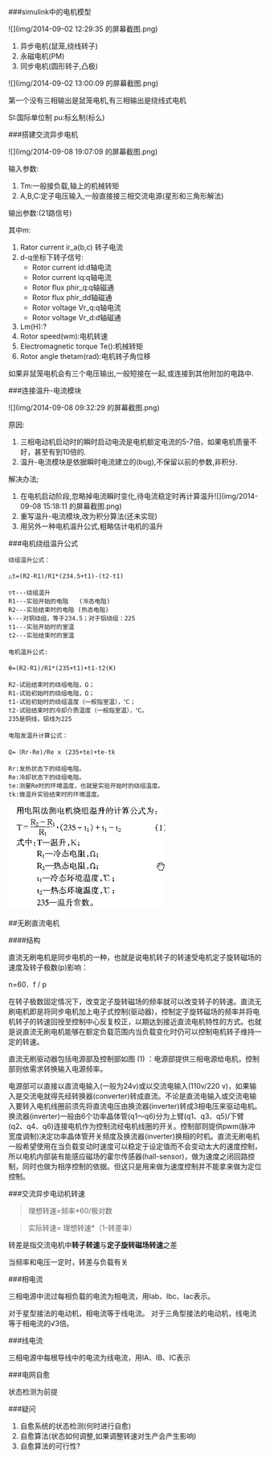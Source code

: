 ###simulink中的电机模型

![](img/2014-09-02 12:29:35 的屏幕截图.png)

1. 异步电机(鼠笼,绕线转子)
2. 永磁电机(PM)
3. 同步电机(圆形转子,凸极)




![](img/2014-09-02 13:00:09 的屏幕截图.png)

第一个没有三相输出是鼠笼电机,有三相输出是绕线式电机

SI:国际单位制
pu:标幺制(标么)

###搭建交流异步电机

![](img/2014-09-08 19:07:09 的屏幕截图.png)



输入参数:

1. Tm:一般接负载,轴上的机械转矩
2. A,B,C:定子电压输入,一般直接接三相交流电源(星形和三角形解法)

输出参数:(21路信号)

其中m:

1. Rator current ir_a(b,c) 转子电流
2. d-q坐标下转子信号:
	* Rotor current id:d轴电流
	* Rotor current iq:q轴电流
	* Rotor flux phir_q:q轴磁通
	* Rotor flux phir_dd轴磁通
	* Rotor voltage Vr_q:q轴电流
	* Rotor voltage Vr_d:d轴磁通
3. Lm(H):?
4. Rotor speed(wm):电机转速
5. Electromagnetic torque Te():机械转矩
6. Rotor angle thetam(rad):电机转子角位移

如果非鼠笼电机会有三个电压输出,一般短接在一起,或连接到其他附加的电路中.

###连接温升-电流模块

![](img/2014-09-08 09:32:29 的屏幕截图.png)

原因:

1. 三相电动机启动时的瞬时启动电流是电机额定电流的5-7倍，如果电机质量不好，甚至有到10倍的.
2. 温升-电流模块是依据瞬时电流建立的(bug),不保留以前的参数,非积分.

解决办法;

1. 在电机启动阶段,忽略掉电流瞬时变化,待电流稳定时再计算温升![](img/2014-09-08 15:18:11 的屏幕截图.png)
2. 重写温升-电流模块,改为积分算法(还未实现)
3. 用另外一种电机温升公式,粗略估计电机的温升















###电机绕组温升公式


```
绕组温升公式： 

△t=(R2-R1)/R1*(234.5+t1)-(t2-t1)

▽t---绕组温升 
R1---实验开始的电阻   (冷态电阻)
R2---实验结束时的电阻 (热态电阻)
k---对铜绕组，等于234.5；对于铝绕组：225 
t1---实验开始时的室温
t2---实验结束时的室温
 
电机温升公式:

θ=(R2-R1)/R1*(235+t1)+t1-t2(K)

R2-试验结束时的绕组电阻，Ω；
R1-试验初始时的绕组电阻，Ω；
t1-试验初始时的绕组温度（一般指室温），℃；
t2-试验结束时的冷却介质温度（一般指室温），℃。
235是铜线，铝线为225
 
电阻发温升计算公式：

Q=（Rr-Re)/Re x (235+te)+te-tk 

Rr:发热状态下的绕组电阻。
Re:冷却状态下的绕组电阻。
te:测量Re时的环境温度，也就是实验开始时的绕组温度。
tk:做温升实验结束时的环境温度。

```

![](img/wensheng.jpg)

##无刷直流电机

####结构

直流无刷电机是同步电机的一种，也就是说电机转子的转速受电机定子旋转磁场的速度及转子极数(p)影响：

n=60．f / p

在转子极数固定情况下，改变定子旋转磁场的频率就可以改变转子的转速。直流无刷电机即是将同步电机加上电子式控制(驱动器)，控制定子旋转磁场的频率并将电机转子的转速回授至控制中心反复校正，以期达到接近直流电机特性的方式。也就是说直流无刷电机能够在额定负载范围内当负载变化时仍可以控制电机转子维持一定的转速。

直流无刷驱动器包括电源部及控制部如图 (1) ：电源部提供三相电源给电机，控制部则依需求转换输入电源频率。

电源部可以直接以直流电输入(一般为24v)或以交流电输入(110v/220 v)，如果输入是交流电就得先经转换器(converter)转成直流。不论是直流电输入或交流电输入要转入电机线圈前须先将直流电压由换流器(inverter)转成3相电压来驱动电机。换流器(inverter)一般由6个功率晶体管(q1～q6)分为上臂(q1、q3、q5)/下臂(q2、q4、q6)连接电机作为控制流经电机线圈的开关。控制部则提供pwm(脉冲宽度调制)决定功率晶体管开关频度及换流器(inverter)换相的时机。直流无刷电机一般希望使用在当负载变动时速度可以稳定于设定值而不会变动太大的速度控制，所以电机内部装有能感应磁场的霍尔传感器(hall-sensor)，做为速度之闭回路控制，同时也做为相序控制的依据。但这只是用来做为速度控制并不能拿来做为定位控制。

###交流异步电动机转速

>理想转速=频率*60/极对数

>实际转速= 理想转速*（1-转差率）

转差是指交流电机中**转子转速**与**定子旋转磁场转速**之差

当频率和电压一定时，转差与负载有关

###相电流

三相电源中流过每相负载的电流为相电流，用Iab、Ibc、Iac表示。

对于星型接法的电动机，相电流等于线电流。
对于三角型接法的电动机，线电流等于相电流的√3倍。

###线电流

三相电源中每根导线中的电流为线电流，用IA、IB、IC表示

###电网自愈

状态检测为前提

###疑问

1. 自愈系统的状态检测(何时进行自愈)
2. 自愈算法(状态如何调整,如果调整转速对生产会产生影响)
3. 自愈算法的可行性?